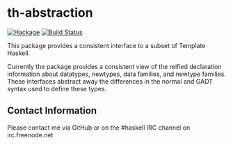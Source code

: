 th-abstraction
==============

[![Hackage](https://img.shields.io/hackage/v/th-abstraction.svg)](https://hackage.haskell.org/package/th-abstraction) [![Build Status](https://secure.travis-ci.org/glguy/th-abstraction.png?branch=master)](http://travis-ci.org/glguy/th-abstraction)

This package provides a consistent interface to a subset of Template Haskell.

Currently the package provides a consistent view of the reified declaration
information about datatypes, newtypes, data families, and newtype families.
These interfaces abstract away the differences in the normal and GADT syntax
used to define these types.

Contact Information
-------------------

Please contact me via GitHub or on the #haskell IRC channel on irc.freenode.net
